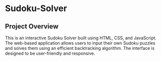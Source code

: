 # Sudoku-Solver
## Project Overview
This is an interactive Sudoku Solver built using HTML, CSS, and JavaScript. The web-based application allows users to input their own Sudoku puzzles and solves them using an efficient backtracking algorithm. The interface is designed to be user-friendly and responsive.
